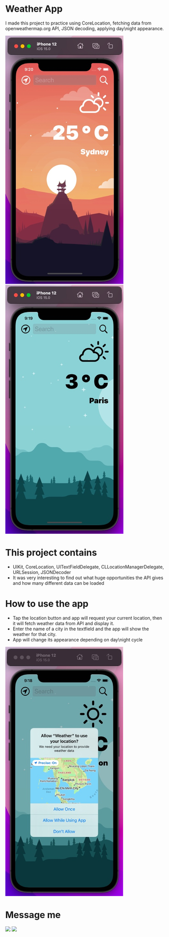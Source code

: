 # Weather App
I made this project to practice using CoreLocation, fetching data from openweathermap.org API, JSON decoding, applying day\night appearance.

![Weather App](https://github.com/NickSagan/Weather/blob/b64ac0306f9411f37a2573540e2cff722763a2ec/2.jpg?raw=true)
![Weather App](https://github.com/NickSagan/Weather/blob/b64ac0306f9411f37a2573540e2cff722763a2ec/3.jpg?raw=true)

# This project contains

* UIKit, CoreLocation, UITextFieldDelegate, CLLocationManagerDelegate, URLSession, JSONDecoder
* It was very interesting to find out what huge opportunities the API gives and how many different data can be loaded

# How to use the app

* Tap the location button and app will request your current location, then it will fetch weather data from API and display it.
* Enter the name of a city in the textfield and the app will show the weather for that city.
* App will change its appearance depending on day\night cycle

![Weather App](https://github.com/NickSagan/Weather/blob/b64ac0306f9411f37a2573540e2cff722763a2ec/1.jpg?raw=true)

# Message me
[![](https://upload.wikimedia.org/wikipedia/commons/thumb/8/82/Telegram_logo.svg/64px-Telegram_logo.svg.png)](https://t.me/NickSagan)
[![](https://upload.wikimedia.org/wikipedia/commons/thumb/c/ca/LinkedIn_logo_initials.png/64px-LinkedIn_logo_initials.png)](https://www.linkedin.com/in/nicksagan/)
